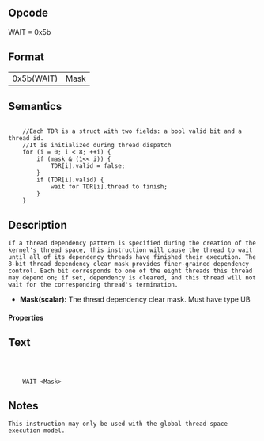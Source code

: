 <!---======================= begin_copyright_notice ============================

Copyright (C) 2020-2022 Intel Corporation

SPDX-License-Identifier: MIT

============================= end_copyright_notice ==========================-->

## Opcode

  WAIT = 0x5b

## Format

| | |
| --- | --- |
| 0x5b(WAIT) | Mask |


## Semantics


```

    //Each TDR is a struct with two fields: a bool valid bit and a thread id.
    //It is initialized during thread dispatch
    for (i = 0; i < 8; ++i) {
        if (mask & (1<< i)) {
            TDR[i].valid = false;
        }
        if (TDR[i].valid) {
            wait for TDR[i].thread to finish;
        }
    }
```

## Description





    If a thread dependency pattern is specified during the creation of the
    kernel's thread space, this instruction will cause the thread to wait
    until all of its dependency threads have finished their execution. The
    8-bit thread dependency clear mask provides finer-grained dependency
    control. Each bit corresponds to one of the eight threads this thread
    may depend on; if set, dependency is cleared, and this thread will not
    wait for the corresponding thread's termination.


- **Mask(scalar):** The thread dependency clear mask. Must have type UB


#### Properties




## Text
```



    WAIT <Mask>
```
## Notes





    This instruction may only be used with the global thread space execution model.

